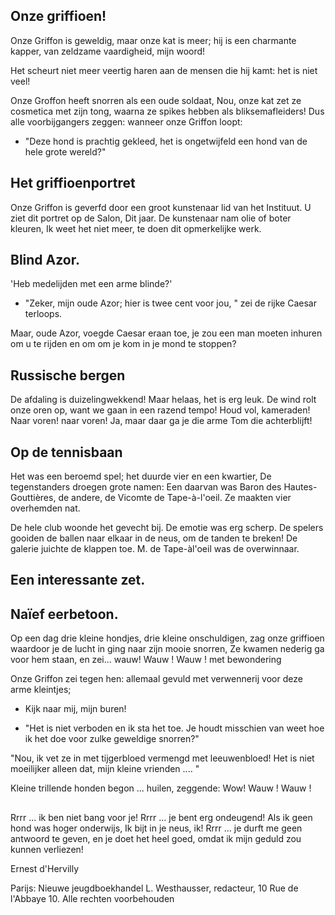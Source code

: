 ## Onze griffioen!

Onze Griffon is geweldig,
maar onze kat is meer;
hij is een charmante kapper,
van zeldzame vaardigheid,
mijn woord!

Het scheurt niet meer
veertig haren
aan de mensen die hij kamt:
het is niet veel!

Onze Groffon heeft snorren
als een oude soldaat,
Nou, onze kat zet ze
cosmetica met zijn tong,
waarna ze spikes hebben
als bliksemafleiders!
Dus alle voorbijgangers zeggen:
wanneer onze Griffon loopt:
 - "Deze hond is prachtig gekleed,
het is ongetwijfeld een hond van de hele grote wereld?"


## Het griffioenportret

Onze Griffon is geverfd
door een groot kunstenaar lid van het Instituut.
U ziet dit portret op de Salon,
Dit jaar. De kunstenaar nam
olie of boter kleuren,
Ik weet het niet meer, te doen
dit opmerkelijke werk.


## Blind Azor.
'Heb medelijden met een arme blinde?'
 - "Zeker, mijn oude Azor;
hier is twee cent voor jou, "
zei de rijke Caesar terloops.

Maar, oude Azor, voegde Caesar eraan toe,
je zou een man moeten inhuren
om u te rijden en om
om je kom in je mond te stoppen?


## Russische bergen

De afdaling is duizelingwekkend!
Maar helaas, het is erg leuk.
De wind rolt onze oren op,
want we gaan in een razend tempo!
Houd vol, kameraden!
Naar voren! naar voren! Ja, maar daar ga je
die arme Tom die achterblijft!


## Op de tennisbaan
Het was een beroemd spel;
het duurde vier en een kwartier,
De tegenstanders droegen grote namen:
Een daarvan was Baron des Hautes-Gouttières,
de andere, de Vicomte de Tape-à-l'oeil.
Ze maakten vier overhemden nat.

De hele club woonde het gevecht bij.
De emotie was erg scherp.
De spelers gooiden de ballen naar elkaar
in de neus, om de tanden te breken!
De galerie juichte de klappen toe.
M. de Tape-àl'oeil was de overwinnaar.

## Een interessante zet.

## Naïef eerbetoon.

Op een dag drie kleine hondjes,
drie kleine onschuldigen,
zag onze griffioen
waardoor je de lucht in ging
naar zijn mooie snorren,
Ze kwamen nederig
ga voor hem staan,
en zei... wauw! Wauw ! Wauw ! met bewondering

Onze Griffon zei tegen hen:
allemaal gevuld met verwennerij
voor deze arme kleintjes;
- Kijk naar mij, mijn buren!

- "Het is niet verboden
en ik sta het toe.
Je houdt misschien van
weet hoe ik het doe
voor zulke geweldige snorren?"

"Nou, ik vet ze in
met tijgerbloed
vermengd met leeuwenbloed!
Het is niet moeilijker
alleen dat, mijn kleine vrienden .... "

Kleine trillende honden
begon ... huilen, zeggende: Wow! Wauw ! Wauw !

##

Rrrr ... ik ben niet bang voor je!
Rrrr ... je bent erg ondeugend!
Als ik geen hond was
hoger onderwijs,
Ik bijt in je neus, ik!
Rrrr ... je durft me geen antwoord te geven,
en je doet het heel goed,
omdat ik mijn geduld zou kunnen verliezen!

Ernest d'Hervilly


Parijs:
Nieuwe jeugdboekhandel
L. Westhausser, redacteur,
10 Rue de l'Abbaye 10.
Alle rechten voorbehouden
